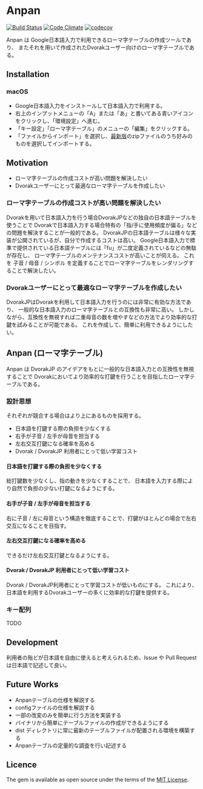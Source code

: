 # Anpan
[![Build Status](https://travis-ci.org/potsbo/anpan.svg?branch=master)](https://travis-ci.org/potsbo/anpan)
[![Code Climate](https://codeclimate.com/github/potsbo/anpan/badges/gpa.svg)](https://codeclimate.com/github/potsbo/anpan)
[![codecov](https://codecov.io/gh/potsbo/anpan/branch/master/graph/badge.svg)](https://codecov.io/gh/potsbo/anpan)

Anpan は Google日本語入力で利用できるローマ字テーブルの作成ツールであり、
またそれを用いて作成されたDvorakユーザー向けのローマ字テーブルである。

## Installation

### macOS
+ Google日本語入力をインストールして日本語入力で利用する。
+ 右上のインプットメニューの「A」または「あ」と書いてある青いアイコンをクリックし、「環境設定」へ進む。
+ 「キー設定」「ローマ字テーブル」のメニューの「編集」をクリックする。
+ 「ファイルからインポート」を選択し、[最新版](https://github.com/potsbo/anpan/releases/latest)のzipファイルのうち好みのものを選択してインポートする。

## Motivation
+ ローマ字テーブルの作成コストが高い問題を解決したい
+ Dvorakユーザーにとって最適なローマ字テーブルを作成したい

### ローマ字テーブルの作成コストが高い問題を解決したい
Dvorakを用いて日本語入力を行う場合DvorakJPなどの独自の日本語テーブルを使うことで
Dvorakで日本語入力する場合特有の「指/手に使用頻度が偏る」などの問題を解決することが一般的である。
DvorakJPの日本語テーブルは様々な実装が公開されているが、自分で作成するコストは高い。
Google日本語入力で標準で提供されている日本語テーブルには「fu」が二度定義されているなどの無駄が存在し、
ローマ字テーブルのメンテナンスコストが高いことが伺える。
これを 子音 / 母音 / シンボル を定義することでローマ字テーブルをレンダリングすることで解決したい。

### Dvorakユーザーにとって最適なローマ字テーブルを作成したい
DvorakJPはDvorakを利用して日本語入力を行うのには非常に有効な方法であり、
一般的な日本語入力のローマ字テーブルとの互換性も非常に高い。
しかしながら、互換性を無視すれば二重母音の数を増やすなどの方法でより効率的な打鍵を試みることが可能である。
これを作成して、簡単に利用できるようにしたい。

## Anpan (ローマ字テーブル)
Anpan は DvorakJP のアイデアをもとに一般的な日本語入力との互換性を無視することで
Dvorakにおいてより効率的な打鍵を行うことを目指したローマ字テーブルである。

### 設計思想
それぞれが競合する場合はより上にあるものを採用する。
+ 日本語を打鍵する際の負担を少なくする
+ 右手が子音 / 左手が母音を担当する
+ 左右交互打鍵になる確率を高める
+ Dvorak / DvorakJP 利用者にとって低い学習コスト

#### 日本語を打鍵する際の負担を少なくする
総打鍵数を少なくし、指の動きを少なくすることで、
日本語を入力する際により自然で負担の少ない打鍵になるようにする。

#### 右手が子音 / 左手が母音を担当する
右に子音 / 左に母音という構造を徹底することで、打鍵がほとんどの場合で左右交互になることを目指す。

#### 左右交互打鍵になる確率を高める
できるだけ左右交互打鍵となるようにする。

#### Dvorak / DvorakJP 利用者にとって低い学習コスト
Dvorak / DvorakJP利用者にとって学習コストが低いものにする。
これにより、日本語を利用するDvorakユーザーの多くに効率的な打鍵を提供する。


### キー配列
TODO

## Development
利用者の殆どが日本語を自由に使えると考えられるため、Issue や Pull Request は日本語で記述して良い。

## Future Works
+ Anpanテーブルの仕様を解説する
+ configファイルの仕様を解説する
+ 一部の改変のみを簡単に行う方法を実装する
+ バイナリから簡単にテーブルファイルの作成ができるようにする
+ dist ディレクトリに常に最新のテーブルファイルが配置される環境を構築する
+ Anpanテーブルの定量的な調査を行い記述する

## Licence 
The gem is available as open source under the terms of the [MIT License](http://opensource.org/licenses/MIT).
